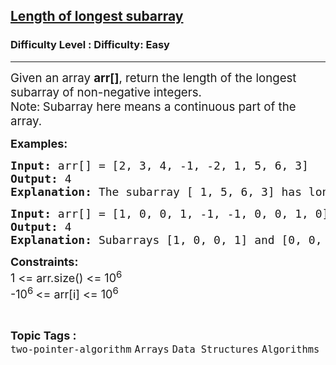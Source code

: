 <h2><a href="https://www.geeksforgeeks.org/problems/length-of-longest-subarray0440/1">Length of longest subarray</a></h2><h3>Difficulty Level : Difficulty: Easy</h3><hr><div class="problems_problem_content__Xm_eO"><p><span style="font-size: 14pt;">Given an array <strong>arr[]</strong>, return the length of the longest subarray of non-negative integers.</span><br><span style="font-size: 14pt;">Note:<strong> </strong>Subarray here means a continuous part of the array.</span></p>
<p><span style="font-size: 18px;"><strong>Examples:</strong></span></p>
<pre><span style="font-size: 18px;"><strong>Input: </strong>arr[] = [2, 3, 4, -1, -2, 1, 5, 6, 3]
<strong>Output: </strong>4
<strong>Explanation: </strong>The subarray [ 1, 5, 6, 3] has longest length 4 and contains no negative integers</span></pre>
<pre><span style="font-size: 18px;"><strong>Input: </strong>arr[] = [1, 0, 0, 1, -1, -1, 0, 0, 1, 0]
<strong>Output: </strong>4
<strong>Explanation: </strong>Subarrays [1, 0, 0, 1] and [0, 0, 1, 0] have equal lengths but sum of first one is greater so that will be the output.
</span></pre>
<p><span style="font-size: 18px;"><strong>Constraints:</strong><br>1 &lt;= arr.size() &lt;= 10<sup>6</sup><br>-10<sup>6&nbsp;</sup>&lt;= arr[i] &lt;= 10<sup>6</sup></span></p></div><br><p><span style=font-size:18px><strong>Topic Tags : </strong><br><code>two-pointer-algorithm</code>&nbsp;<code>Arrays</code>&nbsp;<code>Data Structures</code>&nbsp;<code>Algorithms</code>&nbsp;